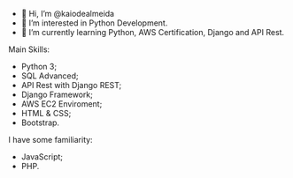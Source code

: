 - 👋 Hi, I’m @kaiodealmeida
- 👀 I’m interested in Python Development.
- 🌱 I’m currently learning Python, AWS Certification, Django and API Rest.


Main Skills:

- Python 3;
- SQL Advanced;
- API Rest with Django REST;
- Django Framework;
- AWS EC2 Enviroment;
- HTML & CSS;
- Bootstrap.

I have some familiarity:

- JavaScript;
- PHP.







